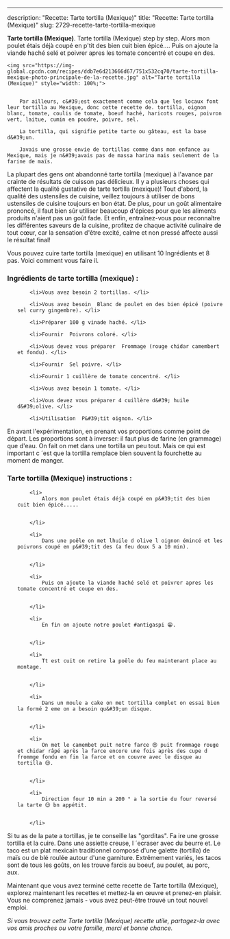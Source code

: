 ---
description: "Recette: Tarte tortilla (Mexique)"
title: "Recette: Tarte tortilla (Mexique)"
slug: 2729-recette-tarte-tortilla-mexique

<p>
	<strong>Tarte tortilla (Mexique)</strong>. 
	Tarte tortilla (Mexique) step by step. Alors mon poulet étais déjà coupé en p&#39;tit des bien cuit bien épicé…. Puis on ajoute la viande haché selé et poivrer apres les tomate concentré et coupe en des.
</p>
<p>
	
	<img src="https://img-global.cpcdn.com/recipes/ddb7e6d213666d67/751x532cq70/tarte-tortilla-mexique-photo-principale-de-la-recette.jpg" alt="Tarte tortilla (Mexique)" style="width: 100%;">
	
	
		Par ailleurs, c&#39;est exactement comme cela que les locaux font leur tortilla au Mexique, donc cette recette de. tortilla, oignon blanc, tomate, coulis de tomate, boeuf haché, haricots rouges, poivron vert, laitue, cumin en poudre, poivre, sel.
	
		La tortilla, qui signifie petite tarte ou gâteau, est la base d&#39;un.
	
		Javais une grosse envie de tortillas comme dans mon enfance au Mexique, mais je n&#39;avais pas de massa harina mais seulement de la farine de maïs.
	
</p>

La plupart des gens ont abandonné tarte tortilla (mexique) à l'avance par crainte de résultats de cuisson pas délicieux. Il y a plusieurs choses qui affectent la qualité gustative de tarte tortilla (mexique)! Tout d'abord, la qualité des ustensiles de cuisine, veillez toujours à utiliser de bons ustensiles de cuisine toujours en bon état. De plus, pour un goût alimentaire prononcé, il faut bien sûr utiliser beaucoup d'épices pour que les aliments produits n'aient pas un goût fade. Et enfin, entraînez-vous pour reconnaître les différentes saveurs de la cuisine, profitez de chaque activité culinaire de tout cœur, car la sensation d'être excité, calme et non pressé affecte aussi le résultat final!

<!--inarticleads1-->

Vous pouvez cuire tarte tortilla (mexique) en utilisant 10 Ingrédients et 8 pas. Voici comment vous faire il.

<h3>Ingrédients de tarte tortilla (mexique) :</h3>

<ol>
	
		<li>Vous avez besoin 2 tortillas. </li>
	
		<li>Vous avez besoin  Blanc de poulet en des bien épicé (poivre sel curry gingembre). </li>
	
		<li>Préparer 100 g vinade haché. </li>
	
		<li>Fournir  Poivrons coloré. </li>
	
		<li>Vous devez vous préparer  Frommage (rouge chidar camembert et fondu). </li>
	
		<li>Fournir  Sel poivre. </li>
	
		<li>Fournir 1 cuillère de tomate concentré. </li>
	
		<li>Vous avez besoin 1 tomate. </li>
	
		<li>Vous devez vous préparer 4 cuillère d&#39; huile d&#39;olive. </li>
	
		<li>Utilisation  P&#39;tit oignon. </li>
	
</ol>

En avant l&#39;expérimentation, en prenant vos proportions comme point de départ. Les proportions sont à inverser: il faut plus de farine (en grammage) que d&#39;eau. On fait on met dans une tortilla un peu tout. Mais ce qui est important c ´est que la tortilla remplace bien souvent la fourchette au moment de manger. 

<!--inarticleads2-->

<h3>Tarte tortilla (Mexique) instructions :</h3>

<ol>
	
		<li>
			Alors mon poulet étais déjà coupé en p&#39;tit des bien cuit bien épicé.....
			
			
		</li>
	
		<li>
			Dans une poêle on met lhuile d olive l oignon émincé et les poivrons coupé en p&#39;tit des (a feu doux 5 a 10 min).
			
			
		</li>
	
		<li>
			Puis on ajoute la viande haché selé et poivrer apres les tomate concentré et coupe en des.
			
			
		</li>
	
		<li>
			En fin on ajoute notre poulet #antigaspi 😁.
			
			
		</li>
	
		<li>
			Tt est cuit on retire la poêle du feu maintenant place au montage.
			
			
		</li>
	
		<li>
			Dans un moule a cake on met tortilla complet on essai bien la formé 2 eme on a besoin qu&#39;un disque.
			
			
		</li>
	
		<li>
			On met le camembet puit notre farce 😍 puit frommage rouge et chidar râpé après la farce encore une fois après des cupe d frommge fondu en fin la farce et on couvre avec le disque au tortilla 😍.
			
			
		</li>
	
		<li>
			Direction four 10 min a 200 ° a la sortie du four reversé la tarte 😍 bn appétit.
			
			
		</li>
	
</ol>

Si tu as de la pate a tortillas, je te conseille las &#34;gorditas&#34;. Fa ire une grosse tortilla et la cuire. Dans une assiette creuse, l ´ecraser avec du beurre et. Le taco est un plat mexicain traditionnel composé d&#39;une galette (tortilla) de maïs ou de blé roulée autour d&#39;une garniture. Extrêmement variés, les tacos sont de tous les goûts, on les trouve farcis au boeuf, au poulet, au porc, aux. 

<!--inarticleads1-->

<p>
Maintenant que vous avez terminé cette recette de Tarte tortilla (Mexique), explorez maintenant les recettes et mettez-la en œuvre et prenez-en plaisir. Vous ne comprenez jamais - vous avez peut-être trouvé un tout nouvel emploi.
</p>

<p>
<i>Si vous trouvez cette Tarte tortilla (Mexique) recette utile, partagez-la avec vos amis proches ou votre famille, merci et bonne chance.</i>
</p>

